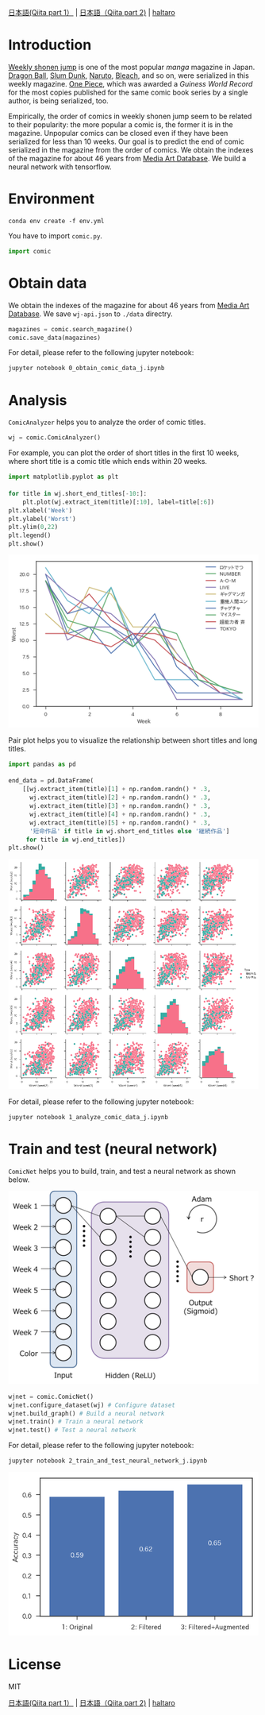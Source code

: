 [日本語(Qiita part 1）](http://qiita.com/haltaro/items/c54fa1855767f1a1abd5) | [日本語（Qiita part 2)](http://qiita.com/haltaro/items/62d49875ed658ac8a93f) | [haltaro](https://haltaro.github.io)

# Introduction

[Weekly shonen jump](https://www.shonenjump.com) is one of the most popular *manga* magazine in Japan. 
[Dragon Ball](https://en.wikipedia.org/wiki/Dragon_Ball), [Slum Dunk](https://en.wikipedia.org/wiki/Slam_Dunk_(manga)), [Naruto](https://en.wikipedia.org/wiki/Naruto), [Bleach](https://en.wikipedia.org/wiki/Bleach_(manga)), and so on, were serialized in this weekly magazine. 
[One Piece](https://en.wikipedia.org/wiki/One_Piece), which was awarded a *Guiness World Record* for the most copies published for the same comic book series by a single author, is being serialized, too.

Empirically, the order of comics in weekly shonen jump seem to be related to their popularity: the more popular a comic is, the former it is in the magazine.
Unpopular comics can be closed even if they have been serialized for less than 10 weeks. 
Our goal is to predict the end of comic serialized in the magazine from the order of comics.
We obtain the indexes of the magazine for about 46 years from [Media Art Database](https://mediaarts-db.bunka.go.jp/?utf8=%E2%9C%93&locale=en).
We build a neural network with tensorflow.

# Environment

```
conda env create -f env.yml
```

You have to import `comic.py`.

```python
import comic
```


# Obtain data 


We obtain the indexes of the magazine for about 46 years from [Media Art Database](https://mediaarts-db.bunka.go.jp/?utf8=%E2%9C%93&locale=en).
We save `wj-api.json` to `./data` directry.

```python
magazines = comic.search_magazine()
comic.save_data(magazines)
```

For detail, please refer to the following jupyter notebook:

```bash
jupyter notebook 0_obtain_comic_data_j.ipynb

```

# Analysis

`ComicAnalyzer` helps you to analyze the order of comic titles.

```python
wj = comic.ComicAnalyzer()
```

For example, you can plot the order of short titles in the first 10 weeks, where short title is a comic title which ends within 20 weeks.

```python
import matplotlib.pyplot as plt

for title in wj.short_end_titles[-10:]:
    plt.plot(wj.extract_item(title)[:10], label=title[:6])
plt.xlabel('Week')
plt.ylabel('Worst')
plt.ylim(0,22)
plt.legend()
plt.show()
```

![short.png](fig/short.png)

Pair plot helps you to visualize the relationship between short titles and long titles.

```python
import pandas as pd

end_data = pd.DataFrame(
    [[wj.extract_item(title)[1] + np.random.randn() * .3,
      wj.extract_item(title)[2] + np.random.randn() * .3,
      wj.extract_item(title)[3] + np.random.randn() * .3,
      wj.extract_item(title)[4] + np.random.randn() * .3,
      wj.extract_item(title)[5] + np.random.randn() * .3,
      '短命作品' if title in wj.short_end_titles else '継続作品']
     for title in wj.end_titles])
plt.show()

``` 

![pairplot.png](fig/pairplot.png)

For detail, please refer to the following jupyter notebook:

```bash
jupyter notebook 1_analyze_comic_data_j.ipynb

```

# Train and test (neural network) 

`ComicNet` helps you to build, train, and test a neural network as shown below.

![model.png](fig/model.png)

```python
wjnet = comic.ComicNet()
wjnet.configure_dataset(wj) # Configure dataset
wjnet.build_graph() # Build a neural network
wjnet.train() # Train a neural network
wjnet.test() # Test a neural network
```

For detail, please refer to the following jupyter notebook:

```bash
jupyter notebook 2_train_and_test_neural_network_j.ipynb

```

![acc.png](fig/acc.png)

# License
MIT

[日本語(Qiita part 1）](http://qiita.com/haltaro/items/c54fa1855767f1a1abd5) | [日本語（Qiita part 2)](http://qiita.com/haltaro/items/62d49875ed658ac8a93f) | [haltaro](https://haltaro.github.io)

